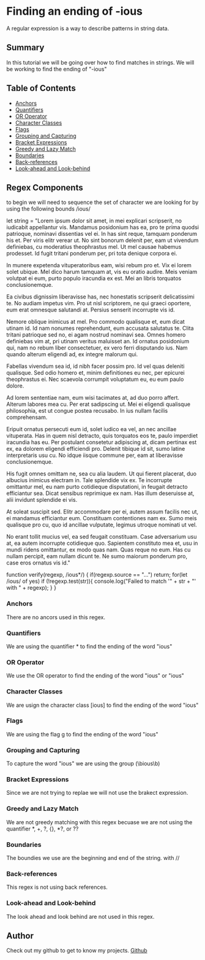# Finding an ending of -ious

A regular expression is a way to describe patterns in string data.

## Summary
In this tutorial we will be going over how to find matches in strings. We will be working to find the ending of "-ious"

## Table of Contents

- [Anchors](#anchors)
- [Quantifiers](#quantifiers)
- [OR Operator](#or-operator)
- [Character Classes](#character-classes)
- [Flags](#flags)
- [Grouping and Capturing](#grouping-and-capturing)
- [Bracket Expressions](#bracket-expressions)
- [Greedy and Lazy Match](#greedy-and-lazy-match)
- [Boundaries](#boundaries)
- [Back-references](#back-references)
- [Look-ahead and Look-behind](#look-ahead-and-look-behind)

## Regex Components
to begin we will need to sequence the set of character we are looking for by using the following bounds /ious/

let string = "Lorem ipsum dolor sit amet, in mei explicari scripserit, no iudicabit appellantur vis. Mandamus posidonium has ea, pro te prima quodsi patrioque, nominavi dissentias vel ei. In has sint reque, tamquam ponderum his et. Per viris elitr verear ut. No sint bonorum delenit per, eam ut vivendum definiebas, cu moderatius theophrastus mel. Ut mel causae habemus prodesset. Id fugit tritani ponderum per, pri tota denique corpora ei.

In munere expetenda vituperatoribus eam, wisi rebum pro et. Vix ei lorem solet ubique. Mel dico harum tamquam at, vis eu oratio audire. Meis veniam volutpat ei eum, purto populo iracundia ex est. Mei an libris torquatos conclusionemque.

Ea civibus dignissim liberavisse has, nec honestatis scripserit delicatissimi te. No audiam impetus vim. Pro ut nisl scriptorem, ne qui graeci oportere, eum erat omnesque salutandi at. Persius senserit incorrupte vis id.

Nemore oblique inimicus at mel. Pro commodo qualisque et, eum dicat utinam id. Id nam nonumes reprehendunt, eum accusata salutatus te. Clita tritani patrioque sed no, ei agam nostrud nominavi sea. Omnes homero definiebas vim at, pri utinam veritus maluisset an. Id ornatus posidonium qui, nam no rebum liber consectetuer, ex vero ferri disputando ius. Nam quando alterum eligendi ad, ex integre malorum qui.

Fabellas vivendum sea id, id nibh facer possim pro. Id vel quas deleniti qualisque. Sed odio homero et, minim definitiones eu nec, per epicurei theophrastus ei. Nec scaevola corrumpit voluptatum eu, eu eum paulo dolore.

Ad lorem sententiae nam, eum wisi tacimates at, ad duo porro affert. Alterum labores mea cu. Per erat sadipscing ut. Mei ei eligendi qualisque philosophia, est ut congue postea recusabo. In ius nullam facilis comprehensam.

Eripuit ornatus persecuti eum id, solet iudico ea vel, an nec ancillae vituperata. Has in quem nisl detracto, quis torquatos eos te, paulo imperdiet iracundia has eu. Per postulant consetetur adipiscing at, dicam pertinax est ex, ea dolorem eligendi efficiendi pro. Delenit tibique id sit, sumo latine interpretaris usu cu. No idque iisque commune per, eam at liberavisse conclusionemque.

His fugit omnes omittam ne, sea cu alia laudem. Ut qui fierent placerat, duo albucius inimicus electram in. Tale splendide vix ex. Te incorrupte omittantur mel, eu nam purto cotidieque disputationi, in feugait detracto efficiantur sea. Dicat sensibus reprimique ex nam. Has illum deseruisse at, alii invidunt splendide ei vis.

At soleat suscipit sed. Elitr accommodare per ei, autem assum facilis nec ut, ei mandamus efficiantur eum. Constituam contentiones nam ex. Sumo meis qualisque pro cu, quo id ancillae vulputate, legimus utroque nominati ut vel.

No erant tollit mucius vel, ea sed feugait constituam. Case adversarium usu at, ea autem incorrupte cotidieque quo. Sapientem constituto mea et, usu in mundi ridens omittantur, ex modo quas nam. Quas reque no eum. Has cu nullam percipit, eam nullam dicunt te. Ne sumo maiorum ponderum pro, case eros ornatus vis id." 

function verify(regexp, /ious*/) {
    if(regexp.source == "...") return;
    for(let /ious/ of yes) if (!regexp.test(str)){
        console.log("Failed to match '" + str + "' with " + regexp);
    }
}

### Anchors
There are no ancors used in this regex.
### Quantifiers
We are using the quantifier * to find the ending of the word "ious"
### OR Operator
We use the OR operator to find the ending of the word "ious" or "ious"
### Character Classes
We are usign the character class [ious] to find the ending of the word "ious"
### Flags
We are using the flag g to find the ending of the word "ious"
### Grouping and Capturing
To capture the word "ious" we are using the group (\bious\b)
### Bracket Expressions
Since we are not trying to replae we will not use the brakect expression. 
### Greedy and Lazy Match
We are not greedy matching with this regex becuase we are not using the quantifier *, +, ?, {}, *?, or ??
### Boundaries
The boundies we use are the beginning and end of the string. with //
### Back-references
This regex is not using back references.
### Look-ahead and Look-behind
The look ahead and look behind are not used in this regex.
## Author

Check out my github to get to know my projects. <a href="https://github.com/megwatson88"> Github </a>
